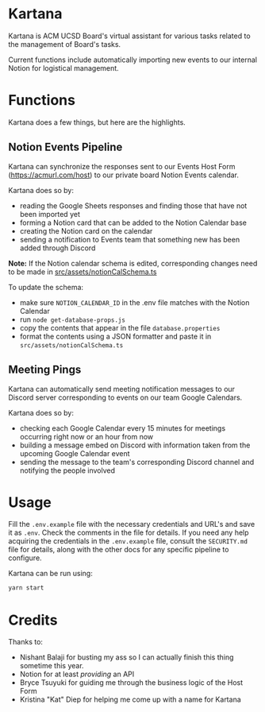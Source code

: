 # Kartana

Kartana is ACM UCSD Board's virtual assistant for various tasks related to the
management of Board's tasks.

Current functions include automatically importing new events to our internal Notion
for logistical management.

# Functions

Kartana does a few things, but here are the highlights.

## Notion Events Pipeline

Kartana can synchronize the responses sent to our Events Host Form
(https://acmurl.com/host) to our private board Notion Events calendar.

Kartana does so by:
- reading the Google Sheets responses and finding those that have not been
  imported yet
- forming a Notion card that can be added to the Notion Calendar base
- creating the Notion card on the calendar
- sending a notification to Events team that something new has been added
  through Discord

**Note:**
If the Notion calendar schema is edited, corresponding changes need to be made in [src/assets/notionCalSchema.ts](./src/assets/notionCalSchema.ts)

To update the schema:
- make sure `NOTION_CALENDAR_ID` in the .env file matches with the Notion Calendar
- run `node get-database-props.js`
- copy the contents that appear in the file `database.properties`
- format the contents using a JSON formatter and paste it in `src/assets/notionCalSchema.ts`

## Meeting Pings

Kartana can automatically send meeting notification messages to our
Discord server corresponding to events on our team Google Calendars.

Kartana does so by:
- checking each Google Calendar every 15 minutes for meetings occurring right now or an hour from now
- building a message embed on Discord with information taken from the upcoming Google Calendar event
- sending the message to the team's corresponding Discord channel and notifying the people involved

# Usage

Fill the `.env.example` file with the necessary credentials and URL's and save it
as `.env`. Check the comments in the file for details. If you need any help
acquiring the credentials in the `.env.example` file, consult the `SECURITY.md`
file for details, along with the other docs for any specific pipeline to configure.

Kartana can be run using:
```sh
yarn start
```

# Credits

Thanks to:
- Nishant Balaji for busting my ass so I can actually finish this thing
  sometime this year.
- Notion for at least _providing_ an API
- Bryce Tsuyuki for guiding me through the business logic of the Host Form
- Kristina "Kat" Diep for helping me come up with a name for Kartana